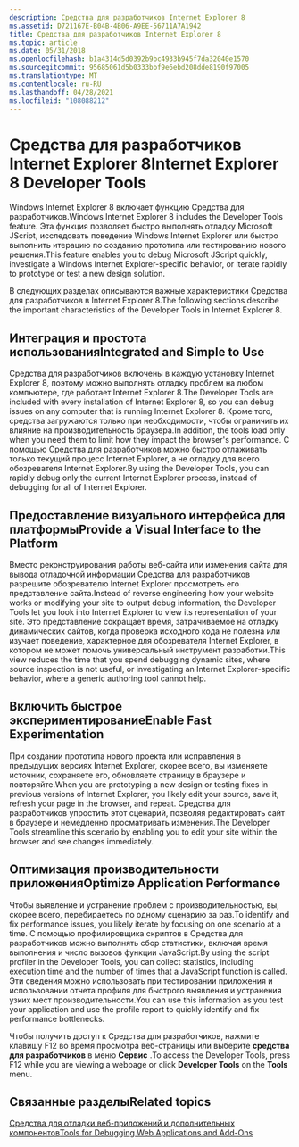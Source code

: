 ```yaml
---
description: Средства для разработчиков Internet Explorer 8
ms.assetid: D721167E-B04B-4B06-A9EE-56711A7A1942
title: Средства для разработчиков Internet Explorer 8
ms.topic: article
ms.date: 05/31/2018
ms.openlocfilehash: b1a4314d5d0392b9bc4933b945f7da32040e1570
ms.sourcegitcommit: 95685061d5b0333bbf9e6ebd208dde8190f97005
ms.translationtype: MT
ms.contentlocale: ru-RU
ms.lasthandoff: 04/28/2021
ms.locfileid: "108088212"
---
```

# <a name="internet-explorer-8-developer-tools"></a><span data-ttu-id="7243b-103">Средства для разработчиков Internet Explorer 8</span><span class="sxs-lookup"><span data-stu-id="7243b-103">Internet Explorer 8 Developer Tools</span></span>

<span data-ttu-id="7243b-104">Windows Internet Explorer 8 включает функцию Средства для разработчиков.</span><span class="sxs-lookup"><span data-stu-id="7243b-104">Windows Internet Explorer 8 includes the Developer Tools feature.</span></span> <span data-ttu-id="7243b-105">Эта функция позволяет быстро выполнять отладку Microsoft JScript, исследовать поведение Windows Internet Explorer или быстро выполнить итерацию по созданию прототипа или тестированию нового решения.</span><span class="sxs-lookup"><span data-stu-id="7243b-105">This feature enables you to debug Microsoft JScript quickly, investigate a Windows Internet Explorer-specific behavior, or iterate rapidly to prototype or test a new design solution.</span></span>

<span data-ttu-id="7243b-106">В следующих разделах описываются важные характеристики Средства для разработчиков в Internet Explorer 8.</span><span class="sxs-lookup"><span data-stu-id="7243b-106">The following sections describe the important characteristics of the Developer Tools in Internet Explorer 8.</span></span>

## <a name="integrated-and-simple-to-use"></a><span data-ttu-id="7243b-107">Интеграция и простота использования</span><span class="sxs-lookup"><span data-stu-id="7243b-107">Integrated and Simple to Use</span></span>

<span data-ttu-id="7243b-108">Средства для разработчиков включены в каждую установку Internet Explorer 8, поэтому можно выполнять отладку проблем на любом компьютере, где работает Internet Explorer 8.</span><span class="sxs-lookup"><span data-stu-id="7243b-108">The Developer Tools are included with every installation of Internet Explorer 8, so you can debug issues on any computer that is running Internet Explorer 8.</span></span> <span data-ttu-id="7243b-109">Кроме того, средства загружаются только при необходимости, чтобы ограничить их влияние на производительность браузера.</span><span class="sxs-lookup"><span data-stu-id="7243b-109">In addition, the tools load only when you need them to limit how they impact the browser's performance.</span></span> <span data-ttu-id="7243b-110">С помощью Средства для разработчиков можно быстро отлаживать только текущий процесс Internet Explorer, а не отладку для всего обозревателя Internet Explorer.</span><span class="sxs-lookup"><span data-stu-id="7243b-110">By using the Developer Tools, you can rapidly debug only the current Internet Explorer process, instead of debugging for all of Internet Explorer.</span></span>

## <a name="provide-a-visual-interface-to-the-platform"></a><span data-ttu-id="7243b-111">Предоставление визуального интерфейса для платформы</span><span class="sxs-lookup"><span data-stu-id="7243b-111">Provide a Visual Interface to the Platform</span></span>

<span data-ttu-id="7243b-112">Вместо реконструирования работы веб-сайта или изменения сайта для вывода отладочной информации Средства для разработчиков разрешите обозревателю Internet Explorer просмотреть его представление сайта.</span><span class="sxs-lookup"><span data-stu-id="7243b-112">Instead of reverse engineering how your website works or modifying your site to output debug information, the Developer Tools let you look into Internet Explorer to view its representation of your site.</span></span> <span data-ttu-id="7243b-113">Это представление сокращает время, затрачиваемое на отладку динамических сайтов, когда проверка исходного кода не полезна или изучает поведение, характерное для обозревателя Internet Explorer, в котором не может помочь универсальный инструмент разработки.</span><span class="sxs-lookup"><span data-stu-id="7243b-113">This view reduces the time that you spend debugging dynamic sites, where source inspection is not useful, or investigating an Internet Explorer-specific behavior, where a generic authoring tool cannot help.</span></span>

## <a name="enable-fast-experimentation"></a><span data-ttu-id="7243b-114">Включить быстрое экспериментирование</span><span class="sxs-lookup"><span data-stu-id="7243b-114">Enable Fast Experimentation</span></span>

<span data-ttu-id="7243b-115">При создании прототипа нового проекта или исправления в предыдущих версиях Internet Explorer, скорее всего, вы изменяете источник, сохраняете его, обновляете страницу в браузере и повторяйте.</span><span class="sxs-lookup"><span data-stu-id="7243b-115">When you are prototyping a new design or testing fixes in previous versions of Internet Explorer, you likely edit your source, save it, refresh your page in the browser, and repeat.</span></span> <span data-ttu-id="7243b-116">Средства для разработчиков упростить этот сценарий, позволяя редактировать сайт в браузере и немедленно просматривать изменения.</span><span class="sxs-lookup"><span data-stu-id="7243b-116">The Developer Tools streamline this scenario by enabling you to edit your site within the browser and see changes immediately.</span></span>

## <a name="optimize-application-performance"></a><span data-ttu-id="7243b-117">Оптимизация производительности приложения</span><span class="sxs-lookup"><span data-stu-id="7243b-117">Optimize Application Performance</span></span>

<span data-ttu-id="7243b-118">Чтобы выявление и устранение проблем с производительностью, вы, скорее всего, перебираетесь по одному сценарию за раз.</span><span class="sxs-lookup"><span data-stu-id="7243b-118">To identify and fix performance issues, you likely iterate by focusing on one scenario at a time.</span></span> <span data-ttu-id="7243b-119">С помощью профилировщика скриптов в Средства для разработчиков можно выполнять сбор статистики, включая время выполнения и число вызовов функции JavaScript.</span><span class="sxs-lookup"><span data-stu-id="7243b-119">By using the script profiler in the Developer Tools, you can collect statistics, including execution time and the number of times that a JavaScript function is called.</span></span> <span data-ttu-id="7243b-120">Эти сведения можно использовать при тестировании приложения и использовании отчета профиля для быстрого выявления и устранения узких мест производительности.</span><span class="sxs-lookup"><span data-stu-id="7243b-120">You can use this information as you test your application and use the profile report to quickly identify and fix performance bottlenecks.</span></span>

<span data-ttu-id="7243b-121">Чтобы получить доступ к Средства для разработчиков, нажмите клавишу F12 во время просмотра веб-страницы или выберите **средства для разработчиков** в меню **Сервис** .</span><span class="sxs-lookup"><span data-stu-id="7243b-121">To access the Developer Tools, press F12 while you are viewing a webpage or click **Developer Tools** on the **Tools** menu.</span></span>

## <a name="related-topics"></a><span data-ttu-id="7243b-122">Связанные разделы</span><span class="sxs-lookup"><span data-stu-id="7243b-122">Related topics</span></span>

<dl> <dt>

[<span data-ttu-id="7243b-123">Средства для отладки веб-приложений и дополнительных компонентов</span><span class="sxs-lookup"><span data-stu-id="7243b-123">Tools for Debugging Web Applications and Add-Ons</span></span>](tools-for-debugging-web-applications-and-add-ons.md)
</dt> </dl>

 

 



